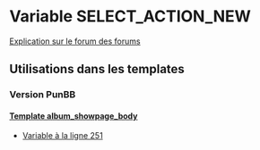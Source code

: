 # Variable SELECT_ACTION_NEW
[Explication sur le forum des forums](http://forum.forumactif.com/t294113-listing-des-variables#SELECT_ACTION_NEW)

## Utilisations dans les templates

### Version PunBB

#### [Template album_showpage_body](punbb/album_showpage_body.md)
* [Variable à la ligne 251](../punbb/album_showpage_body.tpl#L251)